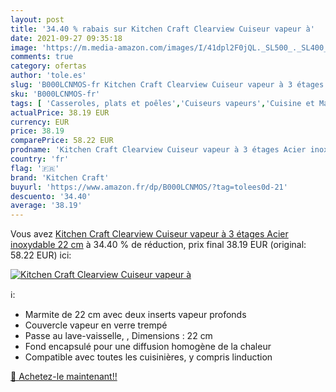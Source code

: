 ```yaml
---
layout: post
title: '34.40 % rabais sur Kitchen Craft Clearview Cuiseur vapeur à'
date: 2021-09-27 09:35:18
image: 'https://m.media-amazon.com/images/I/41dpl2F0jQL._SL500_._SL400_.jpg'
comments: true
category: ofertas
author: 'tole.es'
slug: 'B000LCNMOS-fr Kitchen Craft Clearview Cuiseur vapeur à 3 étages Acier...'
sku: 'B000LCNMOS-fr'
tags: [ 'Casseroles, plats et poêles','Cuiseurs vapeurs','Cuisine et Maison','kitchen craft', ]
actualPrice: 38.19 EUR
currency: EUR
price: 38.19
comparePrice: 58.22 EUR
prodname: 'Kitchen Craft Clearview Cuiseur vapeur à 3 étages Acier inoxydable 22 cm'
country: 'fr'
flag: '🇫🇷'
brand: 'Kitchen Craft'
buyurl: 'https://www.amazon.fr/dp/B000LCNMOS/?tag=tolees0d-21'
descuento: '34.40'
average: '38.19'
---
```


Vous avez [Kitchen Craft Clearview Cuiseur vapeur à 3 étages Acier inoxydable 22 cm](https://www.amazon.fr/dp/B000LCNMOS/?tag=tolees0d-21)  à  34.40 % de réduction, prix final  38.19 EUR (original: 58.22 EUR) ici:

[![Kitchen Craft Clearview Cuiseur vapeur à](https://m.media-amazon.com/images/I/41dpl2F0jQL._SL500_._SL400_.jpg)](https://www.amazon.fr/dp/B000LCNMOS/?tag=tolees0d-21)

ℹ️:

- Marmite de 22 cm avec deux inserts vapeur profonds
- Couvercle vapeur en verre trempé
- Passe au lave-vaisselle, , Dimensions : 22 cm
- Fond encapsulé pour une diffusion homogène de la chaleur
- Compatible avec toutes les cuisinières, y compris linduction

[🛒 Achetez-le maintenant!!](https://www.amazon.fr/dp/B000LCNMOS/?tag=tolees0d-21)
